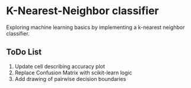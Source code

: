 # K-Nearest-Neighbor classifier
Exploring machine learning basics by implementing a k-nearest neighbor classifier.

## ToDo List

1. Update cell describing accuracy plot
2. Replace Confusion Matrix with scikit-learn logic
3. Add drawing of pairwise decision boundaries
